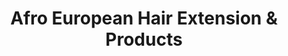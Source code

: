 ---
title: "Afro European Hair Extension & Products"
url: /edinburgh/afro-european-hair-extension-and-products/
shop: shop
---